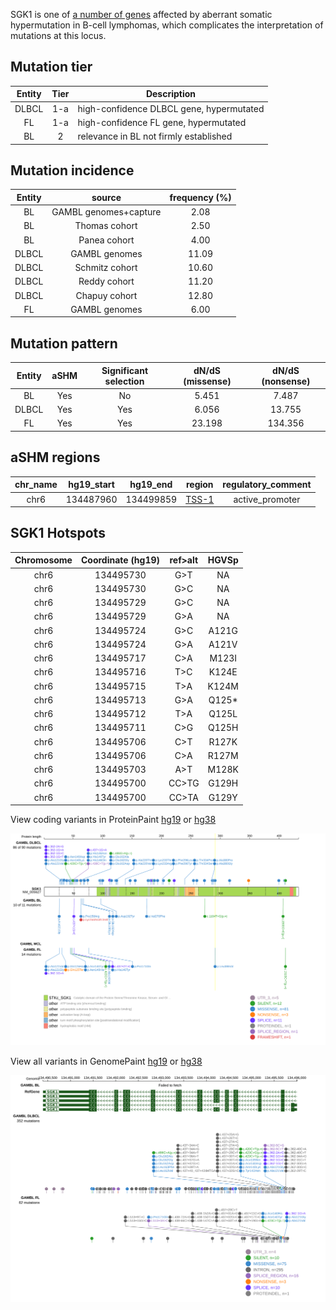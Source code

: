 SGK1 is one of [a number of genes](https://github.com/morinlab/LLMPP/wiki/ashm) affected by aberrant somatic hypermutation in B-cell lymphomas, which complicates the interpretation of mutations at this locus.

## Mutation tier

|Entity|Tier|Description                           |
|:------:|:----:|--------------------------------------|
|DLBCL |1-a   |high-confidence DLBCL gene, hypermutated            |
|FL    |1-a   |high-confidence FL gene, hypermutated                |
|BL    |2   |relevance in BL not firmly established|

## Mutation incidence

|Entity|source               |frequency (%)|
|:------:|:---------------------:|:-------------:|
|BL    |GAMBL genomes+capture| 2.08        |
|BL    |Thomas cohort        | 2.50        |
|BL    |Panea cohort         | 4.00        |
|DLBCL |GAMBL genomes        |11.09        |
|DLBCL |Schmitz cohort       |10.60        |
|DLBCL |Reddy cohort         |11.20        |
|DLBCL |Chapuy cohort        |12.80        |
|FL    |GAMBL genomes        | 6.00        |

## Mutation pattern

|Entity|aSHM|Significant selection|dN/dS (missense)|dN/dS (nonsense)|
|:------:|:----:|:---------------------:|:----------------:|:----------------:|
|BL    |Yes |No                   | 5.451          |  7.487         |
|DLBCL |Yes |Yes                  | 6.056          | 13.755         |
|FL    |Yes |Yes                  |23.198          |134.356         |

## aSHM regions

|chr_name|hg19_start|hg19_end |region                                                                                       |regulatory_comment|
|:--------:|:----------:|:---------:|:---------------------------------------------------------------------------------------------:|:------------------:|
|chr6    |134487960 |134499859|[TSS-1](https://genome.ucsc.edu/s/rdmorin/GAMBL%20hg19?position=chr6%3A134487960%2D134499859)|active_promoter   |



 ## SGK1 Hotspots

| Chromosome |Coordinate (hg19) | ref>alt | HGVSp | 
 | :---:| :---: | :--: | :---: |
| chr6 | 134495730 | G>T | NA |
| chr6 | 134495730 | G>C | NA |
| chr6 | 134495729 | G>C | NA |
| chr6 | 134495729 | G>A | NA |
| chr6 | 134495724 | G>C | A121G |
| chr6 | 134495724 | G>A | A121V |
| chr6 | 134495717 | C>A | M123I |
| chr6 | 134495716 | T>C | K124E |
| chr6 | 134495715 | T>A | K124M |
| chr6 | 134495713 | G>A | Q125* |
| chr6 | 134495712 | T>A | Q125L |
| chr6 | 134495711 | C>G | Q125H |
| chr6 | 134495706 | C>T | R127K |
| chr6 | 134495706 | C>A | R127M |
| chr6 | 134495703 | A>T | M128K |
| chr6 | 134495700 | CC>TG | G129H |
| chr6 | 134495700 | CC>TA | G129Y |

View coding variants in ProteinPaint [hg19](https://www.bcgsc.ca/downloads/morinlab/GAMBL/test/genes/SGK1_protein.html)  or [hg38](https://www.bcgsc.ca/downloads/morinlab/GAMBL/test/genes/SGK1_protein_hg38.html)

![image](images/proteinpaint/SGK1_NM_005627.svg)

View all variants in GenomePaint [hg19](https://www.bcgsc.ca/downloads/morinlab/GAMBL/test/genes/SGK1.html)  or [hg38](https://www.bcgsc.ca/downloads/morinlab/GAMBL/test/genes/SGK1_hg38.html)

![image](images/proteinpaint/SGK1.svg)
